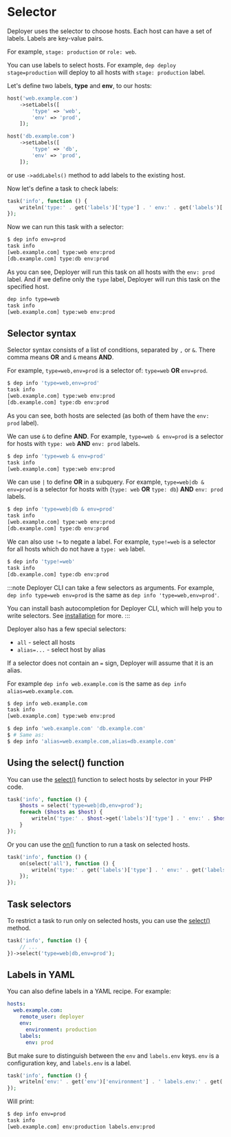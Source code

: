 # Selector

Deployer uses the selector to choose hosts. Each host can have a set of labels.
Labels are key-value pairs.

For example, `stage: production` or `role: web`.

You can use labels to select hosts. For example, `dep deploy stage=production`
will deploy to all hosts with `stage: production` label.

Let's define two labels, **type** and **env**, to our hosts:

```php
host('web.example.com')
    ->setLabels([
        'type' => 'web',
        'env' => 'prod',
    ]);

host('db.example.com')
    ->setLabels([
        'type' => 'db',
        'env' => 'prod',
    ]);
```
or use `->addLabels()` method to add labels to the existing host.

Now let's define a task to check labels:

```php
task('info', function () {
    writeln('type:' . get('labels')['type'] . ' env:' . get('labels')['env']);
});
```

Now we can run this task with a selector:

```bash
$ dep info env=prod
task info
[web.example.com] type:web env:prod
[db.example.com] type:db env:prod
```

As you can see, Deployer will run this task on all hosts with the `env: prod` label.
And if we define only the `type` label, Deployer will run this task on the specified host.

```bash
dep info type=web
task info
[web.example.com] type:web env:prod
```

## Selector syntax

Selector syntax consists of a list of conditions, separated by `,` or `&`. There comma means **OR**
and `&` means **AND**.

For example, `type=web,env=prod` is a selector of: `type=web` **OR** `env=prod`.

```bash
$ dep info 'type=web,env=prod'
task info
[web.example.com] type:web env:prod
[db.example.com] type:db env:prod
```

As you can see, both hosts are selected (as both of them have the `env: prod` label).

We can use `&` to define **AND**. For example, `type=web & env=prod` is a selector
for hosts with `type: web` **AND** `env: prod` labels.

```bash
$ dep info 'type=web & env=prod'
task info
[web.example.com] type:web env:prod
```

We can use `|` to define **OR** in a subquery. For example, `type=web|db & env=prod` is a selector
for hosts with (`type: web` **OR** `type: db`) **AND** `env: prod` labels.

```bash
$ dep info 'type=web|db & env=prod'
task info
[web.example.com] type:web env:prod
[db.example.com] type:db env:prod
```

We can also use `!=` to negate a label. For example, `type!=web` is a selector for
all hosts which do not have a `type: web` label.

```bash
$ dep info 'type!=web'
task info
[db.example.com] type:db env:prod
```

:::note
Deployer CLI can take a few selectors as arguments. For example,
`dep info type=web env=prod` is the same as `dep info 'type=web,env=prod'`.

You can install bash autocompletion for Deployer CLI, which will help you to
write selectors. See [installation](installation.md) for more.
:::

Deployer also has a few special selectors:

- `all` - select all hosts
- `alias=...` - select host by alias

If a selector does not contain an `=` sign, Deployer will assume that it is an alias.

For example `dep info web.example.com` is the same as `dep info alias=web.example.com`.

```bash
$ dep info web.example.com
task info
[web.example.com] type:web env:prod
```

```bash
$ dep info 'web.example.com' 'db.example.com'
$ # Same as: 
$ dep info 'alias=web.example.com,alias=db.example.com'
````

## Using the select() function

You can use the [select()](api.md#select) function to select hosts by selector in your PHP code.

```php
task('info', function () {
    $hosts = select('type=web|db,env=prod');
    foreach ($hosts as $host) {
        writeln('type:' . $host->get('labels')['type'] . ' env:' . $host->get('labels')['env']);
    }
});
```

Or you can use the [on()](api.md#on) function to run a task on selected hosts.

```php
task('info', function () {
    on(select('all'), function () {
        writeln('type:' . get('labels')['type'] . ' env:' . get('labels')['env']);
    });
});
```

## Task selectors

To restrict a task to run only on selected hosts, you can use the [select()](tasks.md#select) method.

```php
task('info', function () {
    // ...
})->select('type=web|db,env=prod');
```

## Labels in YAML

You can also define labels in a YAML recipe. For example:

```yaml
hosts:
  web.example.com:
    remote_user: deployer
    env:
      environment: production
    labels:
      env: prod
```

But make sure to distinguish between the `env` and `labels.env` keys.
`env` is a configuration key, and `labels.env` is a label.

```php
task('info', function () {
    writeln('env:' . get('env')['environment'] . ' labels.env:' . get('labels')['env']);
});
```

Will print:

```bash
$ dep info env=prod
task info
[web.example.com] env:production labels.env:prod
```
